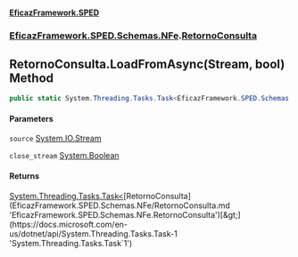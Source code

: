 #### [EficazFramework.SPED](EficazFrameworkSPED.md 'EficazFramework SPED')
### [EficazFramework.SPED.Schemas.NFe](EficazFramework.SPED.Schemas.NFe.md 'EficazFramework.SPED.Schemas.NFe').[RetornoConsulta](EficazFramework.SPED.Schemas.NFe/RetornoConsulta.md 'EficazFramework.SPED.Schemas.NFe.RetornoConsulta')

## RetornoConsulta.LoadFromAsync(Stream, bool) Method

```csharp
public static System.Threading.Tasks.Task<EficazFramework.SPED.Schemas.NFe.RetornoConsulta> LoadFromAsync(System.IO.Stream source, bool close_stream=true);
```
#### Parameters

<a name='EficazFramework.SPED.Schemas.NFe.RetornoConsulta.LoadFromAsync(System.IO.Stream,bool).source'></a>

`source` [System.IO.Stream](https://docs.microsoft.com/en-us/dotnet/api/System.IO.Stream 'System.IO.Stream')

<a name='EficazFramework.SPED.Schemas.NFe.RetornoConsulta.LoadFromAsync(System.IO.Stream,bool).close_stream'></a>

`close_stream` [System.Boolean](https://docs.microsoft.com/en-us/dotnet/api/System.Boolean 'System.Boolean')

#### Returns
[System.Threading.Tasks.Task&lt;](https://docs.microsoft.com/en-us/dotnet/api/System.Threading.Tasks.Task-1 'System.Threading.Tasks.Task`1')[RetornoConsulta](EficazFramework.SPED.Schemas.NFe/RetornoConsulta.md 'EficazFramework.SPED.Schemas.NFe.RetornoConsulta')[&gt;](https://docs.microsoft.com/en-us/dotnet/api/System.Threading.Tasks.Task-1 'System.Threading.Tasks.Task`1')